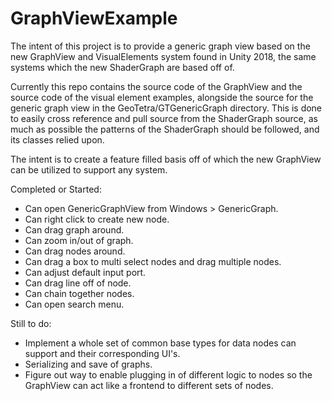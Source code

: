 # GraphViewExample

The intent of this project is to provide a generic graph view based on the new GraphView and VisualElements system found in Unity 2018, the same systems which the new ShaderGraph are based off of.

Currently this repo contains the source code of the GraphView and the source code of the visual element examples, alongside the source for the generic graph view in the GeoTetra/GTGenericGraph directory. This is done to easily cross reference and pull source from the ShaderGraph source, as much as possible the patterns of the ShaderGraph should be followed, and its classes relied upon.

The intent is to create a feature filled basis off of which the new GraphView can be utilized to support any system. 

Completed or Started:
- Can open GenericGraphView from Windows > GenericGraph.
- Can right click to create new node.
- Can drag graph around.
- Can zoom in/out of graph.
- Can drag nodes around.
- Can drag a box to multi select nodes and drag multiple nodes.
- Can adjust default input port.
- Can drag line off of node.
- Can chain together nodes.
- Can open search menu.

Still to do:
- Implement a whole set of common base types for data nodes can support and their corresponding UI's.
- Serializing and save of graphs.
- Figure out way to enable plugging in of different logic to nodes so the GraphView can act like a frontend to different sets of nodes.
